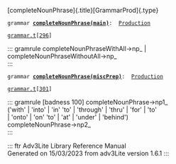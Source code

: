 [completeNounPhrase]{.title}[GrammarProd]{.type}

`grammar `**[`completeNounPhrase(main)`](../object/completeNounPhrase(main).html)**` :   `[`Production`](../object/Production.html)

[`grammar.t`](../file/grammar.t.html)`[`[`296`](../source/grammar.t.html#296)`]`

::: gramrule
completeNounPhraseWithAll-\>np\_ \| completeNounPhraseWithoutAll-\>np\_\
:::

`grammar `**[`completeNounPhrase(miscPrep)`](../object/completeNounPhrase(miscPrep).html)**` :   `[`Production`](../object/Production.html)

[`grammar.t`](../file/grammar.t.html)`[`[`301`](../source/grammar.t.html#301)`]`

::: gramrule
\[badness 100\] completeNounPhrase-\>np1\_\
(\'with\' \| \'into\' \| \'in\' \'to\' \| \'through\' \| \'thru\' \|
\'for\' \| \'to\'\
\| \'onto\' \| \'on\' \'to\' \| \'at\' \| \'under\' \| \'behind\')\
completeNounPhrase-\>np2\_\
:::

::: ftr
Adv3Lite Library Reference Manual\
Generated on 15/03/2023 from adv3Lite version 1.6.1
:::
